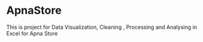 # ApnaStore

This is project for Data Visualization, Cleaning , Processing and Analysing in Excel for Apna Store

#
